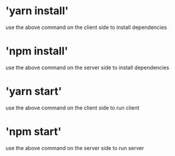 # 'yarn install'
use the above command on the client side to install dependencies

# 'npm install'
use the above command on the server side to install dependencies

# 'yarn start'
use the above command on the client side to run client

# 'npm start'
use the above command on the server side to run server


